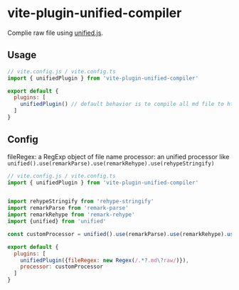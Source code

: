 # vite-plugin-unified-compiler

Complie raw file using [unified.js](https://unifiedjs.com).

## Usage
```js
// vite.config.js / vite.config.ts
import { unifiedPlugin } from 'vite-plugin-unified-compiler'

export default {
  plugins: [
    unifiedPlugin() // default behavior is to compile all md file to html document.
  ]
}
```

## Config
fileRegex: a RegExp object of file name
processor: an unified processor like `unified().use(remarkParse).use(remarkRehype).use(rehypeStringify)` 

```js
// vite.config.js / vite.config.ts
import { unifiedPlugin } from 'vite-plugin-unified-compiler'


import rehypeStringify from 'rehype-stringify'
import remarkParse from 'remark-parse'
import remarkRehype from 'remark-rehype'
import {unified} from 'unified'

const customProcessor = unified().use(remarkParse).use(remarkRehype).use(rehypeStringify)

export default {
  plugins: [
    unifiedPlugin({fileRegex: new Regex(/.*?.md\?raw/)}),
    processor: customProcessor
  ]
}
```